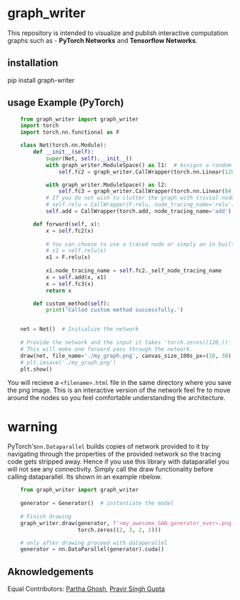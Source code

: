 # graph_writer


This repository is intended to visualize and publish interactive computation graphs such as - <b>PyTorch Networks</b>
and <b>Tensorflow Networks</b>.

## installation
pip install graph-writer

## usage Example (PyTorch)
```python
    from graph_writer import graph_writer
    import torch
    import torch.nn.functional as F

    class Net(torch.nn.Module):
        def __init__(self):
            super(Net, self).__init__()
            with graph_writer.ModuleSpace() as l1:  # Assigns a random new color to all nodes inside this namespace
                self.fc2 = graph_writer.CallWrapper(torch.nn.Linear(120, 84))

            with graph_writer.ModuleSpace() as l2:
                self.fc3 = graph_writer.CallWrapper(torch.nn.Linear(84, 10))
            # If you do not wish to clutter the graph with trivial nodes like relu, then simply do not add a tracer
            # self.relu = CallWrapper(F.relu, node_tracing_name='relu')
            self.add = CallWrapper(torch.add, node_tracing_name='add')

        def forward(self, x):
            x = self.fc2(x)
            
            # You can choose to use a traced node or simply an in built one, like F.relu
            # x1 = self.relu(x)
            x1 = F.relu(x)
            
            x1.node_tracing_name = self.fc2._self_node_tracing_name
            x = self.add(x, x1)
            x = self.fc3(x)
            return x

        def custom_method(self):
            print('Called custom method successfully.')


    net = Net()  # Initialize the network
    
    # Provide the network and the input it takes 'torch.zeros((120,))' in this case for tracing to begin. 
    # This will make one forward pass through the network.
    draw(net, file_name='./my_graph.png', canvas_size_100s_px=(16, 38), torch.zeros((120,)))
    # plt.imsave('./my_graph.png')
    plt.show()
```
You will recieve a `<filename>.html` file in the same directory where you save the png image. This is an interactive version of the network feel fre to move around the nodes so you feel comfortable understanding the architecture.

# warning
PyTorch's`nn.Dataparallel` builds copies of network provided to it by navigating through the properties of the provided network so the tracing code gets stripped away. Hence if you use this library with dataparallel you will not see any connectivity. Simply call the draw functionality before calling dataparallel. Its shown in an example nbelow.
``` python
    from graph_writer import graph_writer
    
    generator = Generator()  # instantiate the model
    
    # Finish drawing
    graph_writer.draw(generator, f'<my_awesome_GAN_generator_ever>.png', (16, 38),
                      torch.zeros((2, 3, 2, 2)))

    # only after drawing proceed with dataparallel
    generator = nn.DataParallel(generator).cuda()
```

## Aknowledgements 

Equal Contributors: [Partha Ghosh](https://github.com/ParthaEth), [Pravir Singh Gupta](https://github.com/GuptaPravirSingh)

